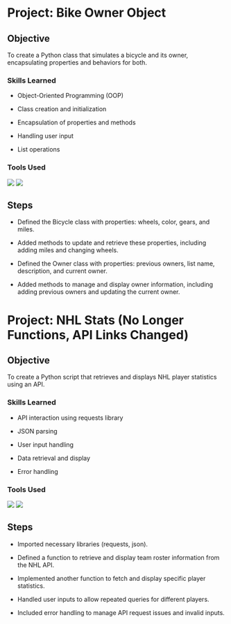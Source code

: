 # Project: Bike Owner Object

## Objective

To create a Python class that simulates a bicycle and its owner, encapsulating properties and behaviors for both.

### Skills Learned

- Object-Oriented Programming (OOP)
  
- Class creation and initialization
  
- Encapsulation of properties and methods
  
- Handling user input
  
- List operations

### Tools Used

<div>
    <img src="https://img.shields.io/badge/-Visual%20Studio-5C2D91?&style=for-the-badge&logo=Visual%20Studio&logoColor=white" />
    <img src="https://img.shields.io/badge/-Python-3776AB?&style=for-the-badge&logo=Python&logoColor=white" />
</div>

## Steps

- Defined the Bicycle class with properties: wheels, color, gears, and miles.

- Added methods to update and retrieve these properties, including adding miles and changing wheels.

- Defined the Owner class with properties: previous owners, list name, description, and current owner.

- Added methods to manage and display owner information, including adding previous owners and updating the current owner.

# Project: NHL Stats (No Longer Functions, API Links Changed)

## Objective

To create a Python script that retrieves and displays NHL player statistics using an API.

### Skills Learned

- API interaction using requests library
  
- JSON parsing
  
- User input handling
  
- Data retrieval and display
  
- Error handling

### Tools Used

<div>
    <img src="https://img.shields.io/badge/-Visual%20Studio-5C2D91?&style=for-the-badge&logo=Visual%20Studio&logoColor=white" />
    <img src="https://img.shields.io/badge/-Python-3776AB?&style=for-the-badge&logo=Python&logoColor=white" />
</div>

## Steps

- Imported necessary libraries (requests, json).

- Defined a function to retrieve and display team roster information from the NHL API.

- Implemented another function to fetch and display specific player statistics.

- Handled user inputs to allow repeated queries for different players.

- Included error handling to manage API request issues and invalid inputs. 

